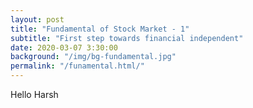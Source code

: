 ```yaml
---
layout: post
title: "Fundamental of Stock Market - 1"
subtitle: "First step towards financial independent"
date: 2020-03-07 3:30:00
background: "/img/bg-fundamental.jpg"
permalink: "/funamental.html/"
---
```


<p>
  Hello Harsh
</p>

<!-- <blockquote class="blockquote">
The dreams of yesterday are the hopes of today and the reality of tomorrow.
Science has not yet mastered prophecy. We predict too much for the next year and
yet far too little for the next ten.
</blockquote> -->

<!-- <span class="caption text-muted"
  >To go places and do things that have never been done before – that’s what
  living is all about.</span> -->
